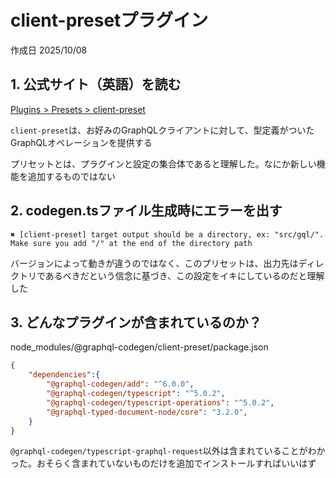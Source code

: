 # client-presetプラグイン

作成日 2025/10/08

## 1. 公式サイト（英語）を読む

[Plugins > Presets > client-preset](https://the-guild.dev/graphql/codegen/plugins/presets/preset-client)

`client-preset`は、お好みのGraphQLクライアントに対して、型定義がついたGraphQLオペレーションを提供する

プリセットとは、プラグインと設定の集合体であると理解した。なにか新しい機能を追加するものではない

## 2. codegen.tsファイル生成時にエラーを出す

```text
✖ [client-preset] target output should be a directory, ex: "src/gql/". Make sure you add "/" at the end of the directory path
```

バージョンによって動きが違うのではなく、このプリセットは、出力先はディレクトリであるべきだという信念に基づき、この設定をイキにしているのだと理解した

## 3. どんなプラグインが含まれているのか？

node_modules/@graphql-codegen/client-preset/package.json

```json
{
    "dependencies":{
        "@graphql-codegen/add": "^6.0.0",
        "@graphql-codegen/typescript": "^5.0.2",
        "@graphql-codegen/typescript-operations": "^5.0.2",
        "@graphql-typed-document-node/core": "3.2.0",
    }
}
```

`@graphql-codegen/typescript-graphql-request`以外は含まれていることがわかった。おそらく含まれていないものだけを追加でインストールすればいいはず
